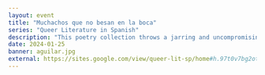 ```yaml
---
layout: event
title: "Muchachos que no besan en la boca"
series: "Queer Literature in Spanish"
description: "This poetry collection throws a jarring and uncompromising eye at the world of male prostitution in Cuba. The author relies on direct, unadorned language to shake off readers' assumptions about sex-work, life, and capitalism."
date: 2024-01-25
banner: aguilar.jpg
external: https://sites.google.com/view/queer-lit-sp/home#h.97t0v7bg2otb
---
```

